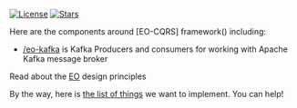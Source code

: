 [![License](https://img.shields.io/badge/license-MIT-green.svg)](https://github.com/eo-cqrs/.github/blob/master/LICENSE)
[![Stars](https://img.shields.io/github/stars/eo-cqrs)](https://github.com/cqrs)

Here are the components around [EO-CQRS] framework() including:

* [/eo-kafka](https://www.github.com/eo-cars/eo-kafka) is Kafka Producers and consumers for working with Apache Kafka message broker

Read about the [EO](https://www.elegantobjects.org) design principles

By the way, here is [the list of things](https://github.com/eo-cqrs/ideas/issues) we want to implement. You can help!